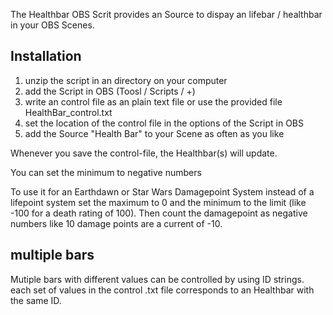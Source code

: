 The Healthbar OBS Scrit provides an Source to dispay an lifebar / healthbar in your OBS Scenes.

## Installation 
1) unzip the script in an directory on your computer
2) add the Script in OBS (Toosl / Scripts / +)
3) write an control file as an plain text file or use the provided file HealthBar_control.txt
4) set the location of the control file in the options of the Script in OBS
5) add the Source "Health Bar" to your Scene as often as you like

Whenever you save the control-file, the Healthbar(s) will update.

You can set the minimum to negative numbers

To use it for an Earthdawn or Star Wars Damagepoint System instead of a lifepoint system
set the maximum to 0 and the minimum to the limit (like -100 for a death rating of 100).
Then count the damagepoint as negative numbers like 10 damage points are a current of -10.

## multiple bars
Mutiple bars with different values can be controlled by using ID strings.
each set of values in the control .txt file corresponds to an Healthbar with the same ID.
